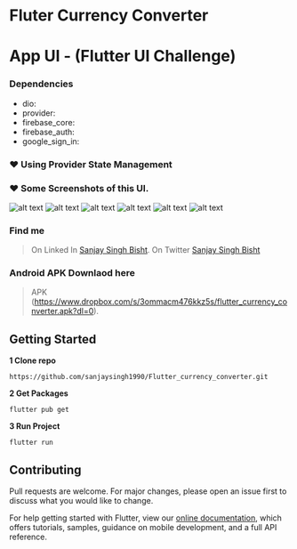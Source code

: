 # Fluter Currency Converter

# App UI - (Flutter UI Challenge)
### Dependencies
 - dio: 
 - provider: 
 - firebase_core: 
 - firebase_auth: 
 - google_sign_in: 

### ❤ Using Provider State Management

###  ❤ Some Screenshots of this UI.	

![alt text](https://github.com/sanjaysingh1990/Flutter_currency_converter/blob/master/screenshots/screenshot1.jpg?raw=true)
![alt text](https://github.com/sanjaysingh1990/Flutter_currency_converter/blob/master/screenshots/screenshot2.jpg?raw=true)
![alt text](https://github.com/sanjaysingh1990/Flutter_currency_converter/blob/master/screenshots/screenshot3.jpg?raw=true)
![alt text](https://github.com/sanjaysingh1990/Flutter_currency_converter/blob/master/screenshots/screenshot4.jpg?raw=true)
![alt text](https://github.com/sanjaysingh1990/Flutter_currency_converter/blob/master/screenshots/screenshot5.jpg?raw=true)
![alt text](https://github.com/sanjaysingh1990/Flutter_currency_converter/blob/master/screenshots/screenshot6.jpg?raw=true)

### Find me
> On Linked In [Sanjay Singh Bisht](https://www.linkedin.com/in/sanjay-singh-bisht-a036772b/).
> On Twitter [Sanjay Singh Bisht](https://twitter.com/sanju_bisht1990)


### Android APK Downlaod here
> APK (https://www.dropbox.com/s/3ommacm476kkz5s/flutter_currency_converter.apk?dl=0).



## Getting Started
**1 Clone repo**
```
https://github.com/sanjaysingh1990/Flutter_currency_converter.git
```
**2 Get Packages**
```
flutter pub get
```
**3 Run Project**
```
flutter run
```

## Contributing

Pull requests are welcome. For major changes, please open an issue first to discuss what you would like to change.

For help getting started with Flutter, view our
[online documentation](https://flutter.dev/docs), which offers tutorials,
samples, guidance on mobile development, and a full API reference.


